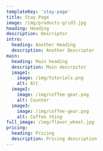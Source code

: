 ```yaml
---
templateKey: 'stay-page'
title: Stay Page
image: /img/products-grid3.jpg
heading: Heading
description: Descriptor
intro:
  heading: Another Heading
  description: Another Descriptor
main:
  heading: Main heading
  description: Main descrpitor
  image1:
    image: /img/tutorials.png
    alt: Alt
  image2:
    image: /img/coffee-gear.png
    alt: Counter
  image3:
    image: /img/coffee-gear.png
    alt: Coffee thing
full_image: /img/flavor_wheel.jpg
pricing:
  heading: Pricing
  description: Pricing description
---
```

